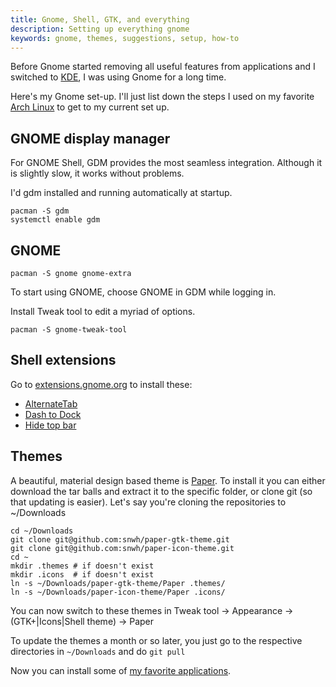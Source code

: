 ```yaml
---
title: Gnome, Shell, GTK, and everything
description: Setting up everything gnome
keywords: gnome, themes, suggestions, setup, how-to
---
```

Before Gnome started removing all useful features from applications and I switched to [KDE](../kde/), I was using Gnome for a long time.

Here's my Gnome set-up. I'll just list down the steps I used on my favorite [Arch Linux](../archlinux/) to get to my current set up.

## GNOME display manager ##

For GNOME Shell, GDM provides the most seamless integration. Although it is slightly slow, it works without problems.

I'd gdm installed and running automatically at startup.

    pacman -S gdm
    systemctl enable gdm

## GNOME ##

    pacman -S gnome gnome-extra

To start using GNOME, choose GNOME in GDM while logging in.

Install Tweak tool to edit a myriad of options.

    pacman -S gnome-tweak-tool

## Shell extensions ##
Go to [extensions.gnome.org](http://extensions.gnome.org/) to install these:
* [AlternateTab](https://extensions.gnome.org/extension/15/alternatetab/)
* [Dash to Dock](https://extensions.gnome.org/extension/307/dash-to-dock/)
* [Hide top bar](https://extensions.gnome.org/extension/545/hide-top-bar/)

## Themes ##

A beautiful, material design based theme is [Paper](http://snwh.org/paper). To install it you can either download the tar balls and extract it to the specific folder, or clone git (so that updating is easier). Let's say you're cloning the repositories to ~/Downloads

    cd ~/Downloads
    git clone git@github.com:snwh/paper-gtk-theme.git
    git clone git@github.com:snwh/paper-icon-theme.git
    cd ~
    mkdir .themes # if doesn't exist
    mkdir .icons  # if doesn't exist
    ln -s ~/Downloads/paper-gtk-theme/Paper .themes/
    ln -s ~/Downloads/paper-icon-theme/Paper .icons/

You can now switch to these themes in Tweak tool -> Appearance -> (GTK+|Icons|Shell theme) -> Paper

To update the themes a month or so later, you just go to the respective directories in `~/Downloads` and do `git pull`

Now you can install some of [my favorite applications](../applications/).
